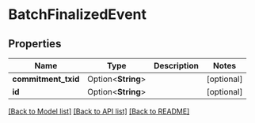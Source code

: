 # BatchFinalizedEvent

## Properties

| Name                | Type               | Description | Notes      |
| ------------------- | ------------------ | ----------- | ---------- |
| **commitment_txid** | Option<**String**> |             | [optional] |
| **id**              | Option<**String**> |             | [optional] |

[[Back to Model list]](../README.md#documentation-for-models) [[Back to API list]](../README.md#documentation-for-api-endpoints) [[Back to README]](../README.md)
